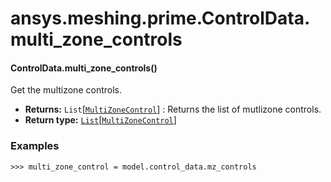 # ansys.meshing.prime.ControlData.multi_zone_controls



#### ControlData.multi_zone_controls()

Get the multizone controls.

* **Returns:**
  `List`[[`MultiZoneControl`](ansys.meshing.prime.MultiZoneControl.md#ansys.meshing.prime.MultiZoneControl)]
  : Returns the list of mutlizone controls.
* **Return type:**
  [`List`](https://docs.python.org/3.11/library/typing.html#typing.List)[[`MultiZoneControl`](ansys.meshing.prime.MultiZoneControl.md#ansys.meshing.prime.MultiZoneControl)]

### Examples

```pycon
>>> multi_zone_control = model.control_data.mz_controls
```

<!-- !! processed by numpydoc !! -->
